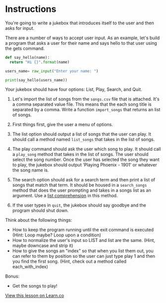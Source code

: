 

# Instructions

You're going to write a jukebox that introduces itself to the user and then asks for input.

There are a number of ways to accept user input. As an example, let's build a program that asks a user for their name and says hello to that user using the gets command.

```python
def say_hello(name):
  return "Hi {}".format(name)

users_name= raw_input("Enter your name: ")

print(say_hello(users_name))
```

Your jukebox should have four options: List, Play, Search, and Quit.

1. Let's import the list of songs from the `songs.csv` file that is attached. It's a comma separated value file. This means that the each song title is separated by a comma. Write a function `import_songs` that returns an list of songs.

2. First things first, give the user a menu of options.

3. The list option should output a list of songs that the user can play. It should call a method named `list_songs` that takes in the list of songs.

4. The play command should ask the user which song to play. It should call a `play_song` method that takes in the list of songs. The user should select the song number. Once the user has selected the song they want to play, the jukebox should output 'Playing Phoenix - 1901' or whatever the song name is.

5. The search option should ask for a search term and then print a list of songs that match that term. It should be housed in a `search_songs` method that does the user prompting and takes in a songs list as an argument. Use a [list comprehension](https://docs.python.org/3/tutorial/datastructures.html#list-comprehensions) in this method.

6. If the user types in `quit`, the jukebox should say goodbye and the program should shut down.

Think about the following things:
  * How to keep the program running until the exit command is
executed (Hint: Loop maybe? Loop upon a condition)
  * How to normalize the user's input so LIST and list are the
same. (Hint, maybe downcase and strip it)
  * How to give the songs an "index" so that when you list them
out, you can refer to them by position so the user can just
type play 1 and then you find the first song. (Hint, check
out a method called each_with_index)

Bonus:
  * Get the songs to play!

<a href='https://learn.co/lessons/cssi-5-python-jukebox-lab' data-visibility='hidden'>View this lesson on Learn.co</a>
